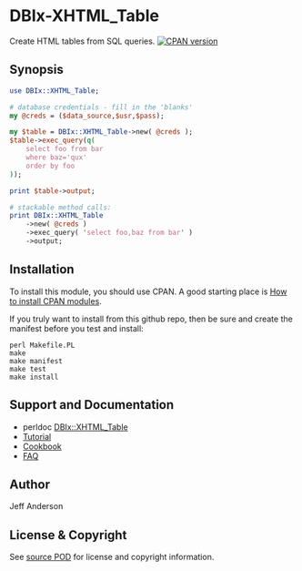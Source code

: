 DBIx-XHTML_Table 
================
Create HTML tables from SQL queries. [![CPAN version](https://badge.fury.io/pl/DBIx-XHTML_Table.svg)](https://badge.fury.io/pl/DBIx-XHTML_Table)

Synopsis
--------
```perl
use DBIx::XHTML_Table;

# database credentials - fill in the 'blanks'
my @creds = ($data_source,$usr,$pass);

my $table = DBIx::XHTML_Table->new( @creds );
$table->exec_query(q(
    select foo from bar
    where baz='qux'
    order by foo
));

print $table->output;

# stackable method calls:
print DBIx::XHTML_Table
    ->new( @creds )
    ->exec_query( 'select foo,baz from bar' )
    ->output;
```

Installation
------------
To install this module, you should use CPAN. A good starting
place is [How to install CPAN modules](http://www.cpan.org/modules/INSTALL.html).

If you truly want to install from this github repo, then
be sure and create the manifest before you test and install:
```
perl Makefile.PL
make
make manifest
make test
make install
```

Support and Documentation
-------------------------
* perldoc [DBIx::XHTML_Table](/lib/DBIx/XHTML_Table.pm)
* [Tutorial](http://www.unlocalhost.com/XHTML_Table/tutorial.html)
* [Cookbook](http://www.unlocalhost.com/XHTML_Table/cookbook.html)
* [FAQ](http://www.unlocalhost.com/XHTML_Table/FAQ.html)

Author
------
Jeff Anderson

License & Copyright
-------------------
See [source POD](/lib/DBIx/XHTML_Table.pm) for license and copyright information.
